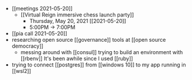 - [[meetings 2021-05-20]]
	- [[Virtual Reign immersive chess launch party]]
		- Thursday, May 20, 2021 [[2021-05-20]]
		- 5:00PM → 7:00PM
- [[pia call 2021-05-20]]
- researching open source [[governance]] tools at [[open source democracy]]
	- messing around with [[consul]] trying to build an environment with [[rbenv]] It's been awhile since I used [[ruby]]
- trying to connect [[postgres]] from [[windows 10]] to my app running in [[wsl2]]